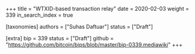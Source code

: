 +++
title = "WTXID-based transaction relay"
date = 2020-02-03
weight = 339
in_search_index = true

[taxonomies]
authors = ["Suhas Daftuar"]
status = ["Draft"]

[extra]
bip = 339
status = ["Draft"]
github = "https://github.com/bitcoin/bips/blob/master/bip-0339.mediawiki"
+++

